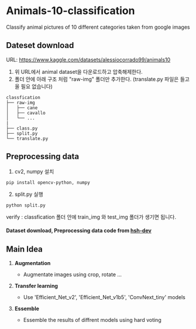 # Animals-10-classification
Classify animal pictures of 10 different categories taken from google images

## Dateset download
URL: https://www.kaggle.com/datasets/alessiocorrado99/animals10

  1. 위 URL에서 animal dataset을 다운로드하고 압축해제한다.
  2. 폴더 안에 아래 구조 처럼 "raw-img" 폴더만 추가한다. (translate.py 파일은 들고 올 필요 없습니다)
```
classfication
├── raw-img
│   ├── cane
│   ├── cavallo
│   └── ...
|
├── class.py
├── split.py
└── translate.py
```

## Preprocessing data
  1. cv2, numpy 설치
  ```
  pip install opencv-python, numpy
  ```
  
  2. split.py 실행
```
python split.py
```

verify : classfication 폴더 안에 train_img 와 test_img 폴더가 생기면 됩니다.

#### Dataset download, Preprocessing data code from [hsh-dev](https://github.com/hsh-dev/classfication)


## Main Idea

  1. **Augmentation**
      - Augmentate images using crop, rotate ...
  
  2. **Transfer learning**
      - Use 'Efficient_Net_v2', 'Efficient_Net_v1b5', 'ConvNext_tiny' models
      
  3. **Essemble**
      - Essemble the results of diffrent models using hard voting

